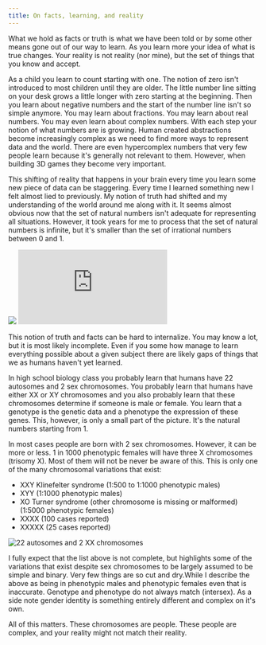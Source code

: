 ```yaml
---
title: On facts, learning, and reality
---
```


What we hold as facts or truth is what we have been told or by some other means gone out of our way to learn. As you learn more your idea of what is true changes. Your reality is not reality (nor mine), but the set of things that you know and accept. 

As a child you learn to count starting with one. The notion of zero isn't introduced to most children until they are older. The little number line sitting on your desk grows a little longer with zero starting at the beginning. Then you learn about negative numbers and the start of the number line isn't so simple anymore. You may learn about fractions. You may learn about real numbers. You may even learn about complex numbers. With each step your notion of what numbers are is growing. Human created abstractions become increasingly complex as we need to find more ways to represent data and the world. There are even hypercomplex numbers that very few people learn because it's generally not relevant to them. However, when building 3D games they become very important.

This shifting of reality that happens in your brain every time you learn some new piece of data can be staggering. Every time I learned something new I felt almost lied to previously. My notion of truth had shifted and my understanding of the world around me along with it. It seems almost obvious now that the set of natural numbers isn't adequate for representing all situations. However, it took years for me to process that the set of natural numbers is infinite, but it's smaller than the set of irrational numbers between 0 and 1. 

<div class="youtube_resize">
	<img src="/images/youtube_placeholder.png">
	<iframe class="youtube_frame" src="http://www.youtube.com/embed/C52zDdYpGIA?rel=0" frameborder="0" allowfullscreen></iframe>
</div>

This notion of truth and facts can be hard to internalize. You may know a lot, but it is most likely incomplete. Even if you some how manage to learn everything possible about a given subject there are likely gaps of things that we as humans haven't yet learned.

In high school biology class you probably learn that humans have 22 autosomes and 2 sex chromosomes. You probably learn that humans have either XX or XY chromosomes and you also probably learn that these chromosomes determine if someone is male or female. You learn that a genotype is the genetic data and a phenotype the expression of these genes. This, however, is only a small part of the picture. It's the natural numbers starting from 1. 

In most cases people are born with 2 sex chromosomes. However, it can be more or less. 1 in 1000 phenotypic females will have three X chromosomes (trisomy X). Most of them will not be never be aware of this. This is only one of the many chromosomal variations that exist:

- XXY Klinefelter syndrome (1:500 to 1:1000 phenotypic males)
- XYY (1:1000 phenotypic males)
- XO Turner syndrome (other chromosome is missing or malformed) (1:5000 phenotypic females)
- XXXX (100 cases reported)
- XXXXX (25 cases reported)


![22 autosomes and 2 XX chromosomes](chromosomes.jpg)

I fully expect that the list above is not complete, but highlights some of the variations that exist despite sex chromosomes to be largely assumed to be simple and binary. Very few things are so cut and dry.While I describe the above as being in phenotypic males and phenotypic females even that is inaccurate. Genotype and phenotype do not always match (intersex). As a side note gender identity is something entirely different and complex on it's own. 

All of this matters. These chromosomes are people. These people are complex, and your reality might not match their reality. 